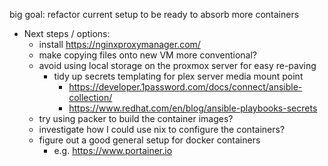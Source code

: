 big goal:
  refactor current setup to be ready to absorb more containers

  - Next steps / options:
    - install https://nginxproxymanager.com/ 
    - make copying files onto new VM more conventional?
    - avoid using local storage on the proxmox server for easy re-paving
      - tidy up secrets templating for plex server media mount point
        - https://developer.1password.com/docs/connect/ansible-collection/
        - https://www.redhat.com/en/blog/ansible-playbooks-secrets
    - try using packer to build the container images?
    - investigate how I could use nix to configure the containers?
    - figure out a good general setup for docker containers
      - e.g. https://www.portainer.io
